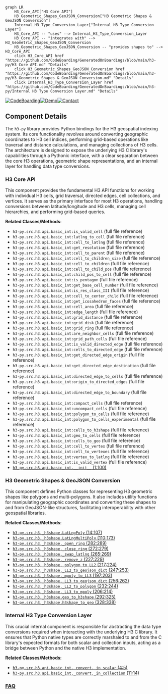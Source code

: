 ```mermaid
graph LR
    H3_Core_API["H3 Core API"]
    H3_Geometric_Shapes_GeoJSON_Conversion["H3 Geometric Shapes & GeoJSON Conversion"]
    Internal_H3_Type_Conversion_Layer["Internal H3 Type Conversion Layer"]
    H3_Core_API -- "uses" --> Internal_H3_Type_Conversion_Layer
    H3_Core_API -- "integrates with" --> H3_Geometric_Shapes_GeoJSON_Conversion
    H3_Geometric_Shapes_GeoJSON_Conversion -- "provides shapes to" --> H3_Core_API
    click H3_Core_API href "https://github.com/CodeBoarding/GeneratedOnBoardings/blob/main/h3-py/H3 Core API.md" "Details"
    click H3_Geometric_Shapes_GeoJSON_Conversion href "https://github.com/CodeBoarding/GeneratedOnBoardings/blob/main/h3-py/H3 Geometric Shapes & GeoJSON Conversion.md" "Details"
    click Internal_H3_Type_Conversion_Layer href "https://github.com/CodeBoarding/GeneratedOnBoardings/blob/main/h3-py/Internal H3 Type Conversion Layer.md" "Details"
```
[![CodeBoarding](https://img.shields.io/badge/Generated%20by-CodeBoarding-9cf?style=flat-square)](https://github.com/CodeBoarding/CodeBoarding)[![Demo](https://img.shields.io/badge/Try%20our-Demo-blue?style=flat-square)](https://www.codeboarding.org/demo)[![Contact](https://img.shields.io/badge/Contact%20us%20-%20contact@codeboarding.org-lightgrey?style=flat-square)](mailto:contact@codeboarding.org)

## Component Details

The `h3-py` library provides Python bindings for the H3 geospatial indexing system. Its core functionality revolves around converting geographic coordinates to H3 cell indices, performing grid-based operations like traversal and distance calculations, and managing collections of H3 cells. The architecture is designed to expose the underlying H3 C library's capabilities through a Pythonic interface, with a clear separation between the core H3 operations, geometric shape representations, and an internal layer for handling data type conversions.

### H3 Core API
This component provides the fundamental H3 API functions for working with individual H3 cells, grid traversal, directed edges, cell collections, and vertices. It serves as the primary interface for most H3 operations, handling conversions between latitude/longitude and H3 cells, managing cell hierarchies, and performing grid-based queries.


**Related Classes/Methods**:

- `h3-py.src.h3.api.basic_int:is_valid_cell` (full file reference)
- `h3-py.src.h3.api.basic_int:latlng_to_cell` (full file reference)
- `h3-py.src.h3.api.basic_int:cell_to_latlng` (full file reference)
- `h3-py.src.h3.api.basic_int:get_resolution` (full file reference)
- `h3-py.src.h3.api.basic_int:cell_to_parent` (full file reference)
- `h3-py.src.h3.api.basic_int:cell_to_children_size` (full file reference)
- `h3-py.src.h3.api.basic_int:cell_to_children` (full file reference)
- `h3-py.src.h3.api.basic_int:cell_to_child_pos` (full file reference)
- `h3-py.src.h3.api.basic_int:child_pos_to_cell` (full file reference)
- `h3-py.src.h3.api.basic_int:is_pentagon` (full file reference)
- `h3-py.src.h3.api.basic_int:get_base_cell_number` (full file reference)
- `h3-py.src.h3.api.basic_int:is_res_class_III` (full file reference)
- `h3-py.src.h3.api.basic_int:cell_to_center_child` (full file reference)
- `h3-py.src.h3.api.basic_int:get_icosahedron_faces` (full file reference)
- `h3-py.src.h3.api.basic_int:cell_area` (full file reference)
- `h3-py.src.h3.api.basic_int:edge_length` (full file reference)
- `h3-py.src.h3.api.basic_int:grid_distance` (full file reference)
- `h3-py.src.h3.api.basic_int:grid_disk` (full file reference)
- `h3-py.src.h3.api.basic_int:grid_ring` (full file reference)
- `h3-py.src.h3.api.basic_int:are_neighbor_cells` (full file reference)
- `h3-py.src.h3.api.basic_int:grid_path_cells` (full file reference)
- `h3-py.src.h3.api.basic_int:is_valid_directed_edge` (full file reference)
- `h3-py.src.h3.api.basic_int:cells_to_directed_edge` (full file reference)
- `h3-py.src.h3.api.basic_int:get_directed_edge_origin` (full file reference)
- `h3-py.src.h3.api.basic_int:get_directed_edge_destination` (full file reference)
- `h3-py.src.h3.api.basic_int:directed_edge_to_cells` (full file reference)
- `h3-py.src.h3.api.basic_int:origin_to_directed_edges` (full file reference)
- `h3-py.src.h3.api.basic_int:directed_edge_to_boundary` (full file reference)
- `h3-py.src.h3.api.basic_int:compact_cells` (full file reference)
- `h3-py.src.h3.api.basic_int:uncompact_cells` (full file reference)
- `h3-py.src.h3.api.basic_int:polygon_to_cells` (full file reference)
- `h3-py.src.h3.api.basic_int:polygon_to_cells_experimental` (full file reference)
- `h3-py.src.h3.api.basic_int:cells_to_h3shape` (full file reference)
- `h3-py.src.h3.api.basic_int:geo_to_cells` (full file reference)
- `h3-py.src.h3.api.basic_int:cells_to_geo` (full file reference)
- `h3-py.src.h3.api.basic_int:cell_to_vertex` (full file reference)
- `h3-py.src.h3.api.basic_int:cell_to_vertexes` (full file reference)
- `h3-py.src.h3.api.basic_int:vertex_to_latlng` (full file reference)
- `h3-py.src.h3.api.basic_int:is_valid_vertex` (full file reference)
- <a href="https://github.com/uber/h3-py/blob/master/src/h3/api/basic_int/__init__.py#L1-L100" target="_blank" rel="noopener noreferrer">`h3-py.src.h3.api.basic_int.__init__` (1:100)</a>


### H3 Geometric Shapes & GeoJSON Conversion
This component defines Python classes for representing H3 geometric shapes like polygons and multi-polygons. It also includes utility functions for manipulating geographic coordinates and converting these shapes to and from GeoJSON-like structures, facilitating interoperability with other geospatial libraries.


**Related Classes/Methods**:

- <a href="https://github.com/uber/h3-py/blob/master/src/h3/_h3shape.py#L14-L107" target="_blank" rel="noopener noreferrer">`h3-py.src.h3._h3shape.LatLngPoly` (14:107)</a>
- <a href="https://github.com/uber/h3-py/blob/master/src/h3/_h3shape.py#L110-L173" target="_blank" rel="noopener noreferrer">`h3-py.src.h3._h3shape.LatLngMultiPoly` (110:173)</a>
- <a href="https://github.com/uber/h3-py/blob/master/src/h3/_h3shape.py#L282-L289" target="_blank" rel="noopener noreferrer">`h3-py.src.h3._h3shape._open_ring` (282:289)</a>
- <a href="https://github.com/uber/h3-py/blob/master/src/h3/_h3shape.py#L272-L279" target="_blank" rel="noopener noreferrer">`h3-py.src.h3._h3shape._close_ring` (272:279)</a>
- <a href="https://github.com/uber/h3-py/blob/master/src/h3/_h3shape.py#L265-L269" target="_blank" rel="noopener noreferrer">`h3-py.src.h3._h3shape._swap_latlng` (265:269)</a>
- <a href="https://github.com/uber/h3-py/blob/master/src/h3/_h3shape.py#L227-L229" target="_blank" rel="noopener noreferrer">`h3-py.src.h3._h3shape._remove_z` (227:229)</a>
- <a href="https://github.com/uber/h3-py/blob/master/src/h3/_h3shape.py#L217-L224" target="_blank" rel="noopener noreferrer">`h3-py.src.h3._h3shape._polygon_to_LL2` (217:224)</a>
- <a href="https://github.com/uber/h3-py/blob/master/src/h3/_h3shape.py#L247-L253" target="_blank" rel="noopener noreferrer">`h3-py.src.h3._h3shape._LL2_to_geojson_dict` (247:253)</a>
- <a href="https://github.com/uber/h3-py/blob/master/src/h3/_h3shape.py#L197-L203" target="_blank" rel="noopener noreferrer">`h3-py.src.h3._h3shape._mpoly_to_LL3` (197:203)</a>
- <a href="https://github.com/uber/h3-py/blob/master/src/h3/_h3shape.py#L256-L262" target="_blank" rel="noopener noreferrer">`h3-py.src.h3._h3shape._LL3_to_geojson_dict` (256:262)</a>
- <a href="https://github.com/uber/h3-py/blob/master/src/h3/_h3shape.py#L232-L244" target="_blank" rel="noopener noreferrer">`h3-py.src.h3._h3shape._LL2_to_polygon` (232:244)</a>
- <a href="https://github.com/uber/h3-py/blob/master/src/h3/_h3shape.py#L206-L214" target="_blank" rel="noopener noreferrer">`h3-py.src.h3._h3shape._LL3_to_mpoly` (206:214)</a>
- <a href="https://github.com/uber/h3-py/blob/master/src/h3/_h3shape.py#L292-L325" target="_blank" rel="noopener noreferrer">`h3-py.src.h3._h3shape.geo_to_h3shape` (292:325)</a>
- <a href="https://github.com/uber/h3-py/blob/master/src/h3/_h3shape.py#L328-L338" target="_blank" rel="noopener noreferrer">`h3-py.src.h3._h3shape.h3shape_to_geo` (328:338)</a>


### Internal H3 Type Conversion Layer
This crucial internal component is responsible for abstracting the data type conversions required when interacting with the underlying H3 C library. It ensures that Python native types are correctly marshaled to and from the C library's expected formats for both scalar and collection inputs, acting as a bridge between Python and the native H3 implementation.


**Related Classes/Methods**:

- <a href="https://github.com/uber/h3-py/blob/master/src/h3/api/basic_int/_convert.py#L4-L5" target="_blank" rel="noopener noreferrer">`h3-py.src.h3.api.basic_int._convert._in_scalar` (4:5)</a>
- <a href="https://github.com/uber/h3-py/blob/master/src/h3/api/basic_int/_convert.py#L11-L14" target="_blank" rel="noopener noreferrer">`h3-py.src.h3.api.basic_int._convert._in_collection` (11:14)</a>




### [FAQ](https://github.com/CodeBoarding/GeneratedOnBoardings/tree/main?tab=readme-ov-file#faq)